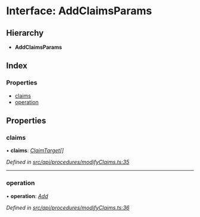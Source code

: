 # Interface: AddClaimsParams

## Hierarchy

* **AddClaimsParams**

## Index

### Properties

* [claims](api_procedures.addclaimsparams.md#claims)
* [operation](api_procedures.addclaimsparams.md#operation)

## Properties

###  claims

• **claims**: *[ClaimTarget](types.claimtarget.md)[]*

*Defined in [src/api/procedures/modifyClaims.ts:35](https://github.com/PolymathNetwork/polymesh-sdk/blob/7e9a732/src/api/procedures/modifyClaims.ts#L35)*

___

###  operation

• **operation**: *[Add](../enums/types.claimoperation.md#add)*

*Defined in [src/api/procedures/modifyClaims.ts:36](https://github.com/PolymathNetwork/polymesh-sdk/blob/7e9a732/src/api/procedures/modifyClaims.ts#L36)*
